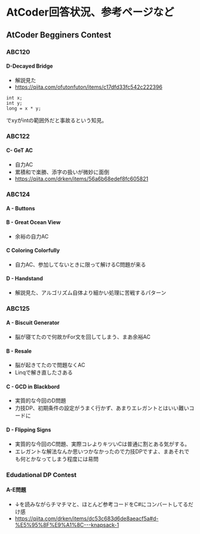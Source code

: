 # AtCoder回答状況、参考ページなど

## AtCoder Begginers Contest

### ABC120
#### D-Decayed Bridge
- 解説見た
- https://qiita.com/ofutonfuton/items/c17dfd33fc542c222396
~~~
int x;
int y;
long = x * y;
~~~
でxyがintの範囲外だと事故るという知見。

### ABC122
#### C- GeT AC
- 自力AC
- 累積和で楽勝、添字の扱いが微妙に面倒
- https://qiita.com/drken/items/56a6b68edef8fc605821

### ABC124
#### A - Buttons
#### B - Great Ocean View
- 余裕の自力AC

#### C Coloring Colorfully
- 自力AC、参加してないときに限って解けるC問題が来る

#### D - Handstand
- 解説見た、アルゴリズム自体より細かい処理に苦戦するパターン

### ABC125
#### A - Biscuit Generator
- 脳が寝てたので何故かFor文を回してしまう、まあ余裕AC

#### B - Resale
- 脳が起きてたので問題なくAC
- Linqで解き直したさある

#### C - GCD in Blackbord
- 実質的な今回のD問題
- 力技DP、初期条件の設定がうまく行かず、あまりエレガントとはいい難いコードに

#### D - Flipping Signs
- 実質的な今回のC問題、実際コレよりキツいCは普通に割とある気がする。
- エレガントな解法なんか思いつかなかったので力技DPですよ、まあそれでも何とかなってしまう程度には易問

### Edudational DP Contest
#### A-E問題
- ↓を読みながらチマチマと、ほとんど参考コードをC#にコンバートしてるだけ感
- https://qiita.com/drken/items/dc53c683d6de8aeacf5a#d-%E5%95%8F%E9%A1%8C---knapsack-1